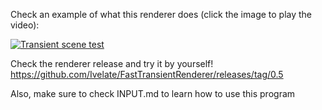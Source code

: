 Check an example of what this renderer does (click the image to play the video):

[![Transient scene test](https://img.youtube.com/vi/_Kdf4FbJTKw/0.jpg)](http://www.youtube.com/watch?v=_Kdf4FbJTKw)

Check the renderer release and try it by yourself!
https://github.com/Ivelate/FastTransientRenderer/releases/tag/0.5

Also, make sure to check INPUT.md to learn how to use this program
